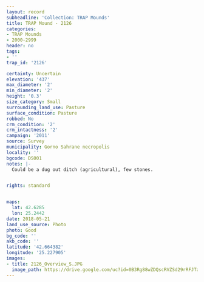 ```yaml
---
layout: record
subheadline: 'Collection: TRAP Mounds'
title: TRAP Mound - 2126
categories:
- TRAP Mounds
- 2000-2999
header: no
tags:
- ''
trap_id: '2126'

certainty: Uncertain
elevation: '437'
max_diameter: '2'
min_diameter: '2'
height: '0.3'
size_category: Small
surrounding_land_use: Pasture
surface_condition: Pasture
robbed: No
crm_condition: '2'
crm_intactness: '2'
campaign: '2011'
source: Survey
municipality: Gorno Sahrane necropolis
locality: ''
bgcode: DS001
notes: |-
  Could be a dug out ditch (agricultural), few stones.


rights: standard


maps:
  lat: 42.6285
  lon: 25.2442
date: 2018-05-21
land_use_source: Photo
photo: Good
bg_code: ''
akb_code: ''
latitude: '42.664382'
longitude: '25.227905'
images:
- title: 2126_Overview_S.JPG
  image_path: https://drive.google.com/uc?id=0B3Rg88wZDQscRVZSd29rRFJTaHM
---
```


